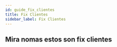 ```yaml
---
id: guide_fix_clientes
title: Fix Clientes
sidebar_label: Fix Clientes
---
```


## Mira nomas estos son fix clientes

